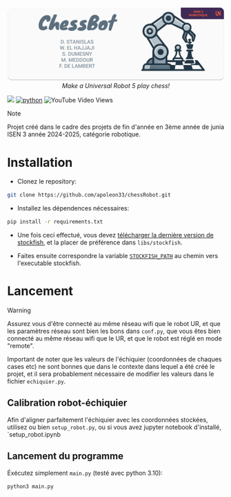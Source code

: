 <p align="center">
<img src="https://raw.githubusercontent.com/apoleon33/chessRobot/refs/heads/master/doc/header.png">
  <cite> Make a Universal Robot 5 play chess!</cite>
</p>

![](https://tokei.rs/b1/github/apoleon33/chessRobot) [![python](https://img.shields.io/badge/Python-3.10-3776AB.svg?style=flat&logo=python&logoColor=white)](https://www.python.org) ![YouTube Video Views](https://img.shields.io/youtube/views/ng3PlrOtbL0?style=flat&logo=youtube&label=video%20demo&link=https%3A%2F%2Fyoutube.com%2Fshorts%2Fng3PlrOtbL0)


> [!NOTE]  
> Projet créé dans le cadre des projets de fin d'année en 3ème année de junia ISEN 3 année 2024-2025, catégorie robotique.

# Installation
- Clonez le repository:

```bash
git clone https://github.com/apoleon33/chessRobot.git
```

- Installez les dépendences nécessaires:
```bash
pip install -r requirements.txt
```

- Une fois ceci effectué, vous devez [télécharger la dernière version de stockfish](https://stockfishchess.org/download/), et la placer de préférence dans `libs/stockfish`.

- Faites ensuite correspondre la variable [`STOCKFISH_PATH`](https://github.com/apoleon33/chessRobot/blob/9d77c144684039ca7955af6fc029fc0b7ed8de45/conf.py#L10) au chemin vers l'executable stockfish.


# Lancement
> [!WARNING]  
> Assurez vous d'être connecté au même réseau wifi que le robot UR, et que les paramètres réseau sont bien les bons dans `conf.py`, que vous êtes bien connecté au même réseau wifi que le UR, et que le robot est réglé en mode "remote".
> 
> Important de noter que les valeurs de l'échiquier (coordonnées de chaques cases etc) ne sont bonnes que dans le contexte dans lequel a été créé le projet, et il sera probablement nécessaire de modifier les valeurs dans le fichier `echiquier.py`.

## Calibration robot-échiquier

Afin d'aligner parfaitement l'échiquier avec les coordonnées stockées, utilisez ou bien `setup_robot.py`, ou si vous avez jupyter notebook d'installé, `setup_robot.ipynb

## Lancement du programme
Éxécutez simplement `main.py` (testé avec python 3.10):

```bash
python3 main.py
```
